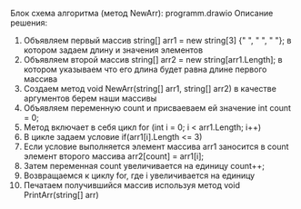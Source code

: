 Блок схема алгоритма (метод NewArr): programm.drawio
Описание решения:
1. Объявляем первый массив string[] arr1 = new string[3] {" ", " ", " "}; в котором задаем длину и значения элементов 
2. Объявляем второй массив string[] arr2 = new string[arr1.Length]; в котором указываем что его длина будет равна длине первого массива 
3. Создаем метод void NewArr(string[] arr1, string[] arr2) в качестве аргументов берем наши массивы 
4. Объявляем переменную count и присваеваем ей значение int count = 0;
5. Метод включает в себя цикл for (int i = 0; i < arr1.Length; i++)
6. В цикле задаем условие if(arr1[i].Length <= 3)  
7. Если условие выполняется элемент массива arr1 заносится в count элемент второго массива arr2[count] = arr1[i]; 
8. Затем переменная count увеличивается на единицу count++;
9. Возвращаемся к циклу for, где i увеличивается на единицу
10. Печатаем получившийся массив используя метод void PrintArr(string[] arr)
